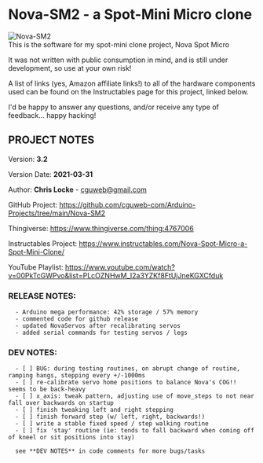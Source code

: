 # Nova-SM2 - a Spot-Mini Micro clone
![Nova-SM2](https://raw.githubusercontent.com/cguweb-com/Arduino-Projects/main/Nova-SM2/Nova-SM2.jpg)  
This is the software for my spot-mini clone project, Nova Spot Micro  

It was not written with public consumption in mind, and is still under development, so use at your own risk!  

A list of links (yes, Amazon affiliate links!) to all of the hardware components used can be found on the Instructables page for this project, linked below.  

I'd be happy to answer any questions, and/or receive any type of feedback... happy hacking!  
  
##     
   ## PROJECT NOTES
 
   Version: **3.2**
   
   Version Date: **2021-03-31**
   
   
   Author:  **Chris Locke** - cguweb@gmail.com
   
   GitHub Project:  https://github.com/cguweb-com/Arduino-Projects/tree/main/Nova-SM2
   
   Thingiverse:  https://www.thingiverse.com/thing:4767006
   
   Instructables Project:  https://www.instructables.com/Nova-Spot-Micro-a-Spot-Mini-Clone/
   
   YouTube Playlist:  https://www.youtube.com/watch?v=00PkTcGWPvo&list=PLcOZNHwM_I2a3YZKf8FtUjJneKGXCfduk
   
   
   ### RELEASE NOTES:
   
      - Arduino mega performance: 42% storage / 57% memory
      - commented code for github release
      - updated NovaServos after recalibrating servos
      - added serial commands for testing servos / legs
      

   ### DEV NOTES:
      - [ ] BUG: during testing routines, on abrupt change of routine, ramping hangs, stepping every +/-1000ms
      - [ ] re-calibrate servo home positions to balance Nova's COG!! seems to be back-heavy
      - [ ] x_axis: tweak pattern, adjusting use of move_steps to not near fall over backwards on startup
      - [ ] finish tweaking left and right stepping
      - [ ] finish forward step (w/ left, right, backwards!)
      - [ ] write a stable fixed speed / step walking routine
      - [ ] fix 'stay' routine (ie: tends to fall backward when coming off of kneel or sit positions into stay)
      
      see **DEV NOTES** in code comments for more bugs/tasks
      
